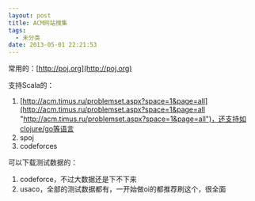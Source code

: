 ```yaml
---
layout: post
title: ACM网站搜集
tags:
  - 未分类
date: 2013-05-01 22:21:53
---
```


常用的：[http://poj.org](http://poj.org)

支持Scala的：

1.  [http://acm.timus.ru/problemset.aspx?space=1&page=all](http://acm.timus.ru/problemset.aspx?space=1&page=all "http://acm.timus.ru/problemset.aspx?space=1&page=all")，还支持如clojure/go等语言
2.  spoj
3.  codeforces

可以下载测试数据的：

1.  codeforce，不过大数据还是下不下来
2.  usaco，全部的测试数据都有，一开始做oi的都推荐刷这个，很全面